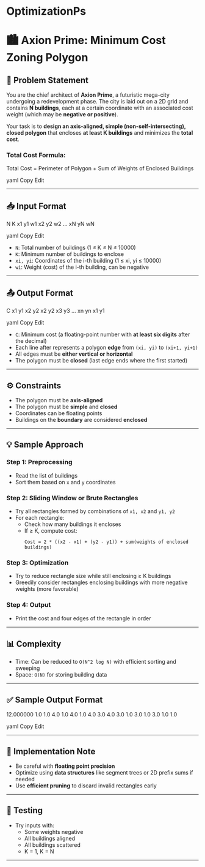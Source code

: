 # OptimizationPs
# 🏙️ Axion Prime: Minimum Cost Zoning Polygon

## 📜 Problem Statement

You are the chief architect of **Axion Prime**, a futuristic mega-city undergoing a redevelopment phase. The city is laid out on a 2D grid and contains **N buildings**, each at a certain coordinate with an associated cost weight (which may be **negative or positive**).

Your task is to **design an axis-aligned, simple (non-self-intersecting), closed polygon** that encloses **at least K buildings** and minimizes the **total cost**.

### Total Cost Formula:
Total Cost = Perimeter of Polygon + Sum of Weights of Enclosed Buildings

yaml
Copy
Edit

---

## 📥 Input Format

N K
x1 y1 w1
x2 y2 w2
...
xN yN wN

yaml
Copy
Edit

- `N`: Total number of buildings (1 ≤ K ≤ N ≤ 10000)
- `K`: Minimum number of buildings to enclose
- `xi, yi`: Coordinates of the i-th building (1 ≤ xi, yi ≤ 10000)
- `wi`: Weight (cost) of the i-th building, can be negative

---

## 📤 Output Format

C
x1 y1 x2 y2
x2 y2 x3 y3
...
xn yn x1 y1

yaml
Copy
Edit

- `C`: Minimum cost (a floating-point number with **at least six digits** after the decimal)
- Each line after represents a polygon **edge** from `(xi, yi)` to `(xi+1, yi+1)`
- All edges must be **either vertical or horizontal**
- The polygon must be **closed** (last edge ends where the first started)

---

## ⚙️ Constraints

- The polygon must be **axis-aligned**
- The polygon must be **simple** and **closed**
- Coordinates can be floating points
- Buildings on the **boundary** are considered **enclosed**

---

## 💡 Sample Approach

### Step 1: Preprocessing
- Read the list of buildings
- Sort them based on `x` and `y` coordinates

### Step 2: Sliding Window or Brute Rectangles
- Try all rectangles formed by combinations of `x1, x2` and `y1, y2`
- For each rectangle:
  - Check how many buildings it encloses
  - If ≥ K, compute cost:
    ```
    Cost = 2 * ((x2 - x1) + (y2 - y1)) + sum(weights of enclosed buildings)
    ```

### Step 3: Optimization
- Try to reduce rectangle size while still enclosing ≥ K buildings
- Greedily consider rectangles enclosing buildings with more negative weights (more favorable)

### Step 4: Output
- Print the cost and four edges of the rectangle in order

---

## 📊 Complexity

- Time: Can be reduced to `O(N^2 log N)` with efficient sorting and sweeping
- Space: `O(N)` for storing building data

---

## ✅ Sample Output Format

12.000000
1.0 1.0 4.0 1.0
4.0 1.0 4.0 3.0
4.0 3.0 1.0 3.0
1.0 3.0 1.0 1.0

yaml
Copy
Edit

---

## 🚧 Implementation Note

- Be careful with **floating point precision**
- Optimize using **data structures** like segment trees or 2D prefix sums if needed
- Use **efficient pruning** to discard invalid rectangles early

---

## 🧪 Testing

- Try inputs with:
  - Some weights negative
  - All buildings aligned
  - All buildings scattered
  - K = 1, K = N

---
